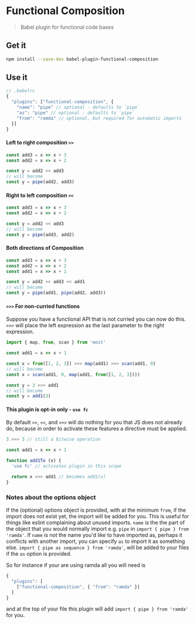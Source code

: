 # Functional Composition

> Babel plugin for functional code bases

## Get it

```sh
npm install --save-dev babel-plugin-functional-composition
```

## Use it

```js
// .babelrc
{
  "plugins": ["functional-composition", {
    "name": "pipe" // optional - defaults to `pipe`
    "as": "pipe" // optional - defaults to `pipe`
    "from": "ramda" // optional, but required for automatic imports
  }]
}
```

#### Left to right composition `>>`

```js
const add3 = x => x + 3
const add2 = x => x + 2

const y = add2 >> add3
// will become
const y = pipe(add2, add3)

```

#### Right to left composition `<<`
```js
const add3 = x => x + 3
const add2 = x => x + 2

const y = add2 << add3
// will become
const y = pipe(add3, add2)
```

#### Both directions of Composition

```js
const add3 = x => x + 3
const add2 = x => x + 2
const add1 = x => x + 1

const y = add2 >> add3 << add1
// will become
const y = pipe(add1, pipe(add2, add3))
```

#### `>>>` For non-curried functions

Suppose you have a functional API that is not curried you can now do this.
`>>>` will place the left expression as the last parameter to the right expression.

```js
import { map, from, scan } from 'most'

const add1 = x => x + 1

const x = from([1, 2, 3]) >>> map(add1) >>> scan(add1, 0)
// will become
const x = scan(add1, 0, map(add1, from([1, 2, 3])))

const y = 3 >>> add1
// will become
const y = add1(3)

```

#### This plugin is opt-in only - `use fc`

By default `>>`, `<<`, and `>>>` will do nothing for you that JS
does not already do, because in order to activate these features a directive must be applied.

```js
3 >>> 3 // still a bitwise operation

const add1 = x => x + 1

function add1To (x) {
  'use fc' // activates plugin in this scope

  return x >>> add1 // becomes add1(x)
}
```

### Notes about the options object

If the (optional) options object is provided, with at the minimum `from`, if the
import does not exist yet, the import will be added for you. This is useful for
things like eslint complaining about unused imports. `name` is the the part of the
object that you would normally import e.g. `pipe` in `import { pipe } from 'ramda'`.
If `name` is not the name you'd like to have imported as, perhaps it conflicts with
another import, you can specify `as` to import it as something else.
`import { pipe as sequence } from 'ramda'`, will be added to your files if the `as`
option is provided.

So for instance if your are using ramda all you will need is

```js
{
  "plugins": [
    ["functional-composition", { "from": "ramda" }]
  ]
}
```

and at the top of your file this plugin will add `import { pipe } from 'ramda'` for you.
